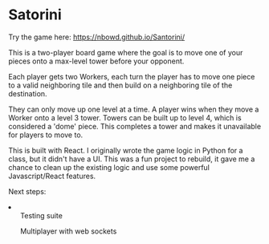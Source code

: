 <h1>Satorini</h1>

Try the game here: https://nbowd.github.io/Santorini/

This is a two-player board game where the goal is to move one of your pieces onto a max-level tower before your opponent.

Each player gets two Workers, each turn the player has to move one piece to a valid neighboring tile and then build on a neighboring tile of the destination. 

They can only move up one level at a time. A player wins when they move a Worker onto a level 3 tower. Towers can be built up to level 4, which is considered a 'dome' piece. This completes a tower and makes it unavailable for players to move to. 

This is built with React. I originally wrote the game logic in Python for a class, but it didn't have a UI. This was a fun project to rebuild, it gave me a chance to clean up the existing logic and use some powerful Javascript/React features. 

Next steps:
<li>
  <ul>Testing suite</ul>
  <ul>Multiplayer with web sockets</ul>
</li>